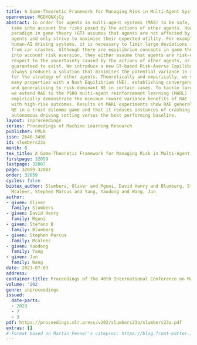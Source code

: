 ```yaml
---
title: A Game-Theoretic Framework for Managing Risk in Multi-Agent Systems
openreview: MGDYQNXjCg
abstract: In order for agents in multi-agent systems (MAS) to be safe, they need to
  take into account the risks posed by the actions of other agents. However, the dominant
  paradigm in game theory (GT) assumes that agents are not affected by risk from other
  agents and only strive to maximise their expected utility. For example, in hybrid
  human-AI driving systems, it is necessary to limit large deviations in reward resulting
  from car crashes. Although there are equilibrium concepts in game theory that take
  into account risk aversion, they either assume that agents are risk-neutral with
  respect to the uncertainty caused by the actions of other agents, or they are not
  guaranteed to exist. We introduce a new GT-based Risk-Averse Equilibrium (RAE) that
  always produces a solution that minimises the potential variance in reward accounting
  for the strategy of other agents. Theoretically and empirically, we show RAE shares
  many properties with a Nash Equilibrium (NE), establishing convergence properties
  and generalising to risk-dominant NE in certain cases. To tackle large-scale problems,
  we extend RAE to the PSRO multi-agent reinforcement learning (MARL) framework. We
  empirically demonstrate the minimum reward variance benefits of RAE in matrix games
  with high-risk outcomes. Results on MARL experiments show RAE generalises to risk-dominant
  NE in a trust dilemma game and that it reduces instances of crashing by 7x in an
  autonomous driving setting versus the best performing baseline.
layout: inproceedings
series: Proceedings of Machine Learning Research
publisher: PMLR
issn: 2640-3498
id: slumbers23a
month: 0
tex_title: A Game-Theoretic Framework for Managing Risk in Multi-Agent Systems
firstpage: 32059
lastpage: 32087
page: 32059-32087
order: 32059
cycles: false
bibtex_author: Slumbers, Oliver and Mguni, David Henry and Blumberg, Stefano B and
  Mcaleer, Stephen Marcus and Yang, Yaodong and Wang, Jun
author:
- given: Oliver
  family: Slumbers
- given: David Henry
  family: Mguni
- given: Stefano B
  family: Blumberg
- given: Stephen Marcus
  family: Mcaleer
- given: Yaodong
  family: Yang
- given: Jun
  family: Wang
date: 2023-07-03
address: 
container-title: Proceedings of the 40th International Conference on Machine Learning
volume: '202'
genre: inproceedings
issued:
  date-parts:
  - 2023
  - 7
  - 3
pdf: https://proceedings.mlr.press/v202/slumbers23a/slumbers23a.pdf
extras: []
# Format based on Martin Fenner's citeproc: https://blog.front-matter.io/posts/citeproc-yaml-for-bibliographies/
---
```

